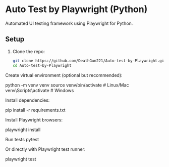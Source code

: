 # Auto Test by Playwright (Python)

Automated UI testing framework using Playwright for Python.

## Setup

1. Clone the repo:
   ```bash
   git clone https://github.com/DeathGun221/Auto-test-by-Playwright.git
   cd Auto-test-by-Playwright

   
Create virtual environment (optional but recommended):

python -m venv venv
source venv/bin/activate    # Linux/Mac
venv\Scripts\activate       # Windows


Install dependencies:

pip install -r requirements.txt


Install Playwright browsers:

playwright install


Run tests
pytest


Or directly with Playwright test runner:

playwright test
